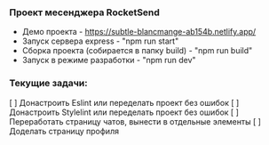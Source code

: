 ### Проект месенджера RocketSend
* Демо проекта - https://subtle-blancmange-ab154b.netlify.app/
* Запуск сервера express - "npm run start"
* Сборка проекта (собирается в папку build) - "npm run build"
* Запуск в режиме разработки - "npm run dev"
### Текущие задачи: 
[ ] Донастроить Eslint или переделать проект без ошибок
[ ] Донастроить Stylelint или переделать проект без ошибок
[ ] Переработать страницу чатов, вынести в отдельные элементы
[ ] Доделать страницу профиля
